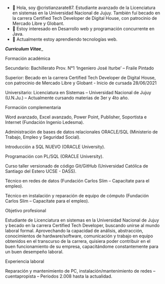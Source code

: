 - 👋 Hola, soy @cristianzarate87. Estudiante avanzado de la Licenciatura en sistemas en la Universidad Nacional de Jujuy.
También fuí becado en la carrera Certified Tech Developer de Digital House, con patrocinio de Mercado Libre y Globant.
- 👀 Estoy interesado en Desarrollo web y programación concurrente en Java.
- 🌱 Actualmente estoy aprendiendo tecnologías web.


_______Curriculum Vitae________


Formación académica

Secundario: Bachillerato Prov. N°1 ‘Ingeniero José Iturbe’ – Fraile Pintado

Superior: Becado en la carrera Certified Tech Developer de Digital House, con patrocinio de Mercado Libre y Globant - Inicio de cursada 28/06/2021

Universitario: Licenciatura en Sistemas – Universidad Nacional de Jujuy (U.N.Ju.) – Actualmente cursando materias de 3er y 4to año.


Formación complementaria

Word avanzado, Excel avanzado, Power Point, Publisher, Soportista e Internet (Fundación Ingenio Ledesma).

Administración de bases de datos relacionales ORACLE/SQL (Ministerio de Trabajo, Empleo y Seguridad Social).

Introducción a SQL NUEVO (ORACLE University).

Programación con PL/SQL (ORACLE University).

Curso taller versionado de código Git/GitHub (Universidad Católica de Santiago del Estero UCSE - DASS).

Técnico en redes de datos (Fundación Carlos Slim – Capacítate para el empleo).

Técnico en instalación y reparación de equipo de cómputo (Fundación Carlos Slim – Capacítate para el empleo).


Objetivo profesional

Estudiante de Licenciatura en sistemas en la Universidad Nacional de Jujuy y becado en la carrera Certified Tech Developer, buscando unirse al
mundo laboral formal. Aprovechando la capacidad de análisis, abstracción, conocimientos de hardware/software, comunicación y trabajo en equipo
obtenidos en el transcurso de la carrera, quisiera poder contribuir en el buen funcionamiento de su empresa, capacitándome constantemente para
un buen desempeño laboral.


Experiencia laboral

Reparación y mantenimiento de PC, instalación/mantenimiento de redes – cuentapropista – Periodos 2.008 hasta la actualidad.

